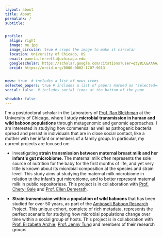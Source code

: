 ```yaml
---
layout: about
title: About
permalink: /
subtitle: 


profile:
  align: right
  image: me.jpg
  image_circular: true # crops the image to make it circular
  location: University of Chicago, US
  email: pamela.ferretti@uchicago.edu
  googlescholar: https://scholar.google.com/citations?user=qty8iCEAAAAJ&hl=en
  orcid: https://orcid.org/0000-0002-1707-9013
  

news: true  # includes a list of news items
selected_papers: true # includes a list of papers marked as "selected={true}"
social: false  # includes social icons at the bottom of the page

showbib: false
---
```


I'm a postdoctoral scholar in the Laboratory of [Prof. Ran Blekhman](http://blekhmanlab.org/) at the University of Chicago, where I study **microbial transmission in human and wild baboon populations** through metagenomic and genomic approaches. I am interested in studying how commensal as well as pathogenic bacteria spread and persist in individuals that are in close social contact, like a mother with her infant or members of a family group. In particular, my current projects are focused on:

- Investigating **strain transmission between maternal breast milk and her infant's gut microbiome**. The maternal milk often represents the sole source of nutrition for the baby for the first months of life, and yet very little is known about its microbial composition at the species and strain level. This study aims at studying the maternal milk microbiome in relation to the infant’s gut microbiome, and to better represent maternal milk in public repositoriese. This project is in collaboration with [Prof. Cheryl Gale](https://med.umn.edu/bio/cheryl-gale) and [Prof. Ellen Demerath](https://directory.sph.umn.edu/bio/sph-a-z/ellen-demerath).

- **Strain transmission within a population of wild baboons** that has been studied for over 50 years, as part of the [Amboseli Baboon Research Project](https://amboselibaboons.nd.edu/). This unique cohort, complete of rich metadata, represents the perfect scenario for studying how microbial populations change over time within a social group of hosts. This project is in collaboration with [Prof. Elizabeth Archie](https://sites.nd.edu/archielab/), [Prof. Jenny Tung](http://www.tung-lab.org/) and members of their research groups.
